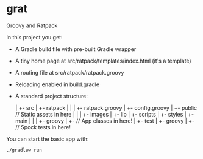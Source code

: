 grat
====

Groovy and Ratpack

In this project you get:

* A Gradle build file with pre-built Gradle wrapper
* A tiny home page at src/ratpack/templates/index.html (it's a template)
* A routing file at src/ratpack/ratpack.groovy
* Reloading enabled in build.gradle
* A standard project structure:

    <proj>
      |
      +- src
          |
          +- ratpack
          |     |
          |     +- ratpack.groovy
          |     +- config.groovy
          |     +- public          // Static assets in here
          |          |
          |          +- images
          |          +- lib
          |          +- scripts
          |          +- styles
          |
          +- main
          |   |
          |   +- groovy
                   |
                   +- // App classes in here!
          |
          +- test
              |
              +- groovy
                   |
                   +- // Spock tests in here!

You can start the basic app with:

    ./gradlew run

